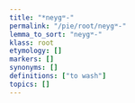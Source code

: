 ```yaml
---
title: "*neygʷ-"
permalink: "/pie/root/neygʷ-"
lemma_to_sort: "neygʷ-"
klass: root
etymology: []
markers: []
synonyms: []
definitions: ["to wash"]
topics: []
---
```

